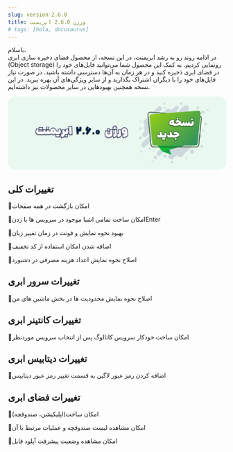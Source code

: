 ```yaml
---
slug: version-2.6.0
title: ورژن 2.6.0 ابریمنت
# tags: [hola, docusaurus]
---
```


باسلام، <br />
در ادامه روند رو به رشد ابریمنت، در این نسخه، از محصول فضای ذخیره سازی ابری (Object storage) رونمایی کردیم. به کمک این محصول شما می‌توانید فایل‌های خود را در فضای ابری ذخیره کنید و در هر زمان به آن‌ها دسترسی داشته باشید. در صورت  نیاز فایل‌های خود را با دیگران اشتراک بگذارید و از سایر ویژگی‌های آن بهره ببرید. در این نسخه همچنین بهبودهایی در سایر محصولات نیز داشته‌ایم.

![New Release Banner](./pic-abriment-ver2.6.0.png)
<!--truncate-->

## تغییرات کلی

📌امکان بازگشت در همه صفحات 

📌امکان ساخت تمامی اشیا موجود در سرویس ها با زدنEnter

📌بهبود نحوه نمایش و فونت در زمان تغییر زبان 

📌اضافه شدن امکان استفاده از کد تخفیف

📌اصلاح نحوه نمایش اعداد هزینه مصرفی در دشبورد


## تغییرات سرور ابری

📌اصلاح نحوه نمایش محدودیت ها در بخش ماشین های من



## تغییرات کانتینر ابری

📌امکان ساخت خودکار سرویس کاتالوگ پس از انتخاب سرویس موردنظر


## تغییرات دیتابیس ابری

📌اضافه کردن رمز عبور لاگین به قسمت تغییر رمز عبور دیتابیس


## تغییرات فضای ابری

📌امکان ساخت(اپلیکیشن، صندوقچه)

📌امکان مشاهده لیست صندوقچه  و عملیات مرتبط با آن

📌امکان مشاهده وضعیت پیشرفت آپلود فایل

